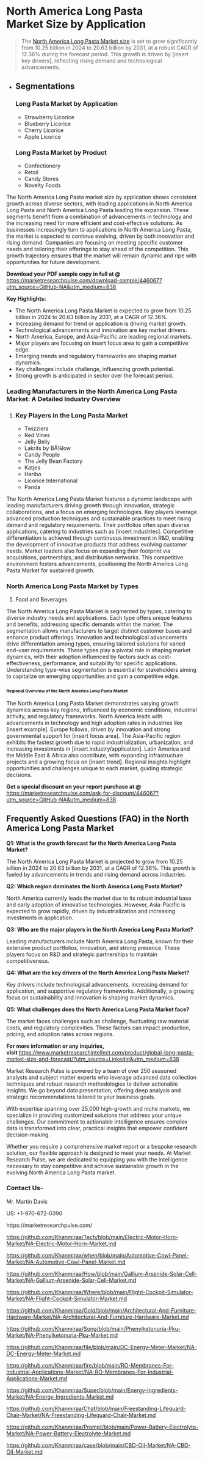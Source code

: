 <h1>North America Long Pasta Market&nbsp;Size by Application</h1><blockquote><p>The <a href="https://marketresearchpulse.com/download-sample/446067?utm_source=GitHub-NA&amp;utm_medium=838">North America Long Pasta Market size</a> is set to grow significantly from 10.25 billion in 2024 to 20.63 billion by 2031, at a robust CAGR of 12.36% during the forecast period. This growth is driven by [insert key drivers], reflecting rising demand and technological advancements.</p></blockquote><ul><li><h2>Segmentations</h2><h3>Long Pasta Market by Application</h3><ul><li>Strawberry Licorice</li><li> Blueberry Licorice</li><li> Cherry Licorice</li><li> Apple Licorice</li></ul><h3>Long Pasta Market by Product</h3><ul><li>Confectionery</li><li> Retail</li><li> Candy Stores</li><li> Novelty Foods</li></ul></li></ul><p>The North America Long Pasta market size by application shows consistent growth across diverse sectors, with leading applications in North America Long Pasta and North America Long Pasta leading the expansion. These segments benefit from a combination of advancements in technology and the increasing need for more efficient and cost-effective solutions. As businesses increasingly turn to applications in North America Long Pasta, the market is expected to continue evolving, driven by both innovation and rising demand. Companies are focusing on meeting specific customer needs and tailoring their offerings to stay ahead of the competition. This growth trajectory ensures that the market will remain dynamic and ripe with opportunities for future development.</p><p><strong>Download your PDF sample copy in full at @ </strong><a href="https://marketresearchpulse.com/download-sample/446067?utm_source=GitHub-NA&amp;utm_medium=838">https://marketresearchpulse.com/download-sample/446067?utm_source=GitHub-NA&amp;utm_medium=838</a></p><p><strong>Key Highlights: </strong></p><ul><li>The North America Long Pasta Market is expected to grow from 10.25 billion in 2024 to 20.63 billion by 2031, at a CAGR of 12.36%.</li><li>Increasing demand for trend or application is driving market growth.</li><li>Technological advancements and innovation are key market drivers.</li><li>North America, Europe, and Asia-Pacific are leading regional markets.</li><li>Major players are focusing on insert focus area to gain a competitive edge.</li><li>Emerging trends and regulatory frameworks are shaping market dynamics.</li><li>Key challenges include challenge, influencing growth potential.</li><li>Strong growth is anticipated in sector over the forecast period.</li></ul><h3>Leading Manufacturers in the North America Long Pasta Market: A Detailed Industry Overview</h3><ol><li><h3>Key Players in the Long Pasta Market </h3><ul><li>Twizzlers</li><li> Red Vines</li><li> Jelly Belly</li><li> Lakrits by BÃ¼low</li><li> Candy People</li><li> The Jelly Bean Factory</li><li> Katjes</li><li> Haribo</li><li> Licorice International</li><li> Panda</li></ul></li></ol><div class="flex max-w-full flex-col flex-grow"><div class="min-h-8 text-message flex w-full flex-col items-end gap-2 whitespace-normal break-words [.text-message+&amp;]:mt-5" dir="auto" data-message-author-role="assistant" data-message-id="fd8432e4-4910-450d-b182-61b7bfb0a01f" data-message-model-slug="gpt-4o"><div class="flex w-full flex-col gap-1 empty:hidden first:pt-[3px]"><div class="markdown prose w-full break-words dark:prose-invert light"><p>The North America Long Pasta Market features a dynamic landscape with leading manufacturers driving growth through innovation, strategic collaborations, and a focus on emerging technologies. Key players leverage advanced production techniques and sustainable practices to meet rising demand and regulatory requirements. Their portfolios often span diverse applications, catering to industries such as [insert industries]. Competitive differentiation is achieved through continuous investment in R&amp;D, enabling the development of innovative products that address evolving customer needs. Market leaders also focus on expanding their footprint via acquisitions, partnerships, and distribution networks. This competitive environment fosters advancements, positioning the North America Long Pasta Market for sustained growth.</p></div></div></div></div><h3>North America Long Pasta Market by Types</h3><ol><li>Food and Beverages</li></ol><div class="flex max-w-full flex-col flex-grow"><div class="min-h-8 text-message flex w-full flex-col items-end gap-2 whitespace-normal break-words [.text-message+&amp;]:mt-5" dir="auto" data-message-author-role="assistant" data-message-id="084470be-0bb7-4664-bddf-5156b4f41249" data-message-model-slug="gpt-4o-mini"><div class="flex w-full flex-col gap-1 empty:hidden first:pt-[3px]"><div class="markdown prose w-full break-words dark:prose-invert light"><p>The North America Long Pasta Market is segmented by types, catering to diverse industry needs and applications. Each type offers unique features and benefits, addressing specific demands within the market. The segmentation allows manufacturers to target distinct customer bases and enhance product offerings. Innovation and technological advancements drive differentiation among types, ensuring tailored solutions for varied end-user requirements. These types play a pivotal role in shaping market dynamics, with their adoption influenced by factors such as cost-effectiveness, performance, and suitability for specific applications. Understanding type-wise segmentation is essential for stakeholders aiming to capitalize on emerging opportunities and gain a competitive edge.</p></div></div></div></div><h3><span style="font-size: 11px;">Regional Overview of the North America Long Pasta Market</span></h3><div class="flex max-w-full flex-col flex-grow"><div class="min-h-8 text-message flex w-full flex-col items-end gap-2 whitespace-normal break-words [.text-message+&amp;]:mt-5" dir="auto" data-message-author-role="assistant" data-message-id="e9038762-ce64-4e30-91c9-9bd413514231" data-message-model-slug="gpt-4o-mini"><div class="flex w-full flex-col gap-1 empty:hidden first:pt-[3px]"><div class="markdown prose w-full break-words dark:prose-invert light"><p>The North America Long Pasta Market demonstrates varying growth dynamics across key regions, influenced by economic conditions, industrial activity, and regulatory frameworks. North America leads with advancements in technology and high adoption rates in industries like [insert example]. Europe follows, driven by innovation and strong governmental support for [insert focus area]. The Asia-Pacific region exhibits the fastest growth due to rapid industrialization, urbanization, and increasing investments in [insert industry/application]. Latin America and the Middle East &amp; Africa also contribute, with expanding infrastructure projects and a growing focus on [insert trend]. Regional insights highlight opportunities and challenges unique to each market, guiding strategic decisions.</p></div></div></div></div><p><strong>Get a special discount on your report purchase at @ </strong><a href="https://marketresearchpulse.com/ask-for-discount/446067?utm_source=GitHub-NA&amp;utm_medium=838">https://marketresearchpulse.com/ask-for-discount/446067?utm_source=GitHub-NA&amp;utm_medium=838</a></p><h2>Frequently Asked Questions (FAQ) in the North America Long Pasta Market</h2><p><strong>Q1: What is the growth forecast for the North America Long Pasta Market?</strong></p><p>The North America Long Pasta Market is projected to grow from 10.25 billion in 2024 to 20.63 billion by 2031, at a CAGR of 12.36%. This growth is fueled by advancements in trends and rising demand across industries.</p><p><strong>Q2: Which region dominates the North America Long Pasta Market?</strong></p><p>North America currently leads the market due to its robust industrial base and early adoption of innovative technologies. However, Asia-Pacific is expected to grow rapidly, driven by industrialization and increasing investments in application.</p><p><strong>Q3: Who are the major players in the North America Long Pasta Market?</strong></p><p>Leading manufacturers include North America Long Pasta, known for their extensive product portfolios, innovation, and strong presence. These players focus on R&amp;D and strategic partnerships to maintain competitiveness.</p><p><strong>Q4: What are the key drivers of the North America Long Pasta Market?</strong></p><p>Key drivers include technological advancements, increasing demand for application, and supportive regulatory frameworks. Additionally, a growing focus on sustainability and innovation is shaping market dynamics.</p><p><strong>Q5: What challenges does the North America Long Pasta Market face?</strong></p><p>The market faces challenges such as challenge, fluctuating raw material costs, and regulatory complexities. These factors can impact production, pricing, and adoption rates across regions.</p><p><strong>For more information or any inquiries, visit&nbsp;</strong><a href="https://www.marketresearchintellect.com/product/global-long-pasta-market-size-and-forecast/?utm_source=Linkedin&utm_medium=838">https://www.marketresearchintellect.com/product/global-long-pasta-market-size-and-forecast/?utm_source=Linkedin&utm_medium=838</a></p><p>Market Research Pulse is powered by a team of over 250 seasoned analysts and subject matter experts who leverage advanced data collection techniques and robust research methodologies to deliver actionable insights. We go beyond data presentation, offering deep analysis and strategic recommendations tailored to your business goals.</p><p>With expertise spanning over 25,000 high-growth and niche markets, we specialize in providing customized solutions that address your unique challenges. Our commitment to actionable intelligence ensures complex data is transformed into clear, practical insights that empower confident decision-making.</p><p>Whether you require a comprehensive market report or a bespoke research solution, our flexible approach is designed to meet your needs. At Market Research Pulse, we are dedicated to equipping you with the intelligence necessary to stay competitive and achieve sustainable growth in the evolving North America Long Pasta market.</p><h3><strong>Contact Us-</strong></h3><p>Mr. Martin Davis</p><p>US: +1-970-672-0390</p><p>https://marketresearchpulse.com/</p><p><a href="https://github.com/Khanmiraa/Tech/blob/main/Electric-Motor-Horn-Market/NA-Electric-Motor-Horn-Market.md">https://github.com/Khanmiraa/Tech/blob/main/Electric-Motor-Horn-Market/NA-Electric-Motor-Horn-Market.md</a></p><p><a href="https://github.com/Khanmiraa/when/blob/main/Automotive-Cowl-Panel-Market/NA-Automotive-Cowl-Panel-Market.md">https://github.com/Khanmiraa/when/blob/main/Automotive-Cowl-Panel-Market/NA-Automotive-Cowl-Panel-Market.md</a></p><p><a href="https://github.com/Khanmiraa/How/blob/main/Gallium-Arsenide-Solar-Cell-Market/NA-Gallium-Arsenide-Solar-Cell-Market.md">https://github.com/Khanmiraa/How/blob/main/Gallium-Arsenide-Solar-Cell-Market/NA-Gallium-Arsenide-Solar-Cell-Market.md</a></p><p><a href="https://github.com/Khanmiraa/Where/blob/main/Flight-Cockpit-Simulator-Market/NA-Flight-Cockpit-Simulator-Market.md">https://github.com/Khanmiraa/Where/blob/main/Flight-Cockpit-Simulator-Market/NA-Flight-Cockpit-Simulator-Market.md</a></p><p><a href="https://github.com/Khanmiraa/Gold/blob/main/Architectural-And-Furniture-Hardware-Market/NA-Architectural-And-Furniture-Hardware-Market.md">https://github.com/Khanmiraa/Gold/blob/main/Architectural-And-Furniture-Hardware-Market/NA-Architectural-And-Furniture-Hardware-Market.md</a></p><p><a href="https://github.com/Khanmiraa/Song/blob/main/Phenylketonuria-Pku-Market/NA-Phenylketonuria-Pku-Market.md">https://github.com/Khanmiraa/Song/blob/main/Phenylketonuria-Pku-Market/NA-Phenylketonuria-Pku-Market.md</a></p><p><a href="https://github.com/Khanmiraa/file/blob/main/DC-Energy-Meter-Market/NA-DC-Energy-Meter-Market.md">https://github.com/Khanmiraa/file/blob/main/DC-Energy-Meter-Market/NA-DC-Energy-Meter-Market.md</a></p><p><a href="https://github.com/Khanmiraa/fire/blob/main/RO-Membranes-For-Industrial-Applications-Market/NA-RO-Membranes-For-Industrial-Applications-Market.md">https://github.com/Khanmiraa/fire/blob/main/RO-Membranes-For-Industrial-Applications-Market/NA-RO-Membranes-For-Industrial-Applications-Market.md</a></p><p><a href="https://github.com/Khanmiraa/Super/blob/main/Energy-Ingredients-Market/NA-Energy-Ingredients-Market.md">https://github.com/Khanmiraa/Super/blob/main/Energy-Ingredients-Market/NA-Energy-Ingredients-Market.md</a></p><p><a href="https://github.com/Khanmiraa/Chat/blob/main/Freestanding-Lifeguard-Chair-Market/NA-Freestanding-Lifeguard-Chair-Market.md">https://github.com/Khanmiraa/Chat/blob/main/Freestanding-Lifeguard-Chair-Market/NA-Freestanding-Lifeguard-Chair-Market.md</a></p><p><a href="https://github.com/Khanmiraa/Prompt/blob/main/Power-Battery-Electrolyte-Market/NA-Power-Battery-Electrolyte-Market.md">https://github.com/Khanmiraa/Prompt/blob/main/Power-Battery-Electrolyte-Market/NA-Power-Battery-Electrolyte-Market.md</a></p><p><a href="https://github.com/Khanmiraa/case/blob/main/CBD-Oil-Market/NA-CBD-Oil-Market.md">https://github.com/Khanmiraa/case/blob/main/CBD-Oil-Market/NA-CBD-Oil-Market.md</a></p>

